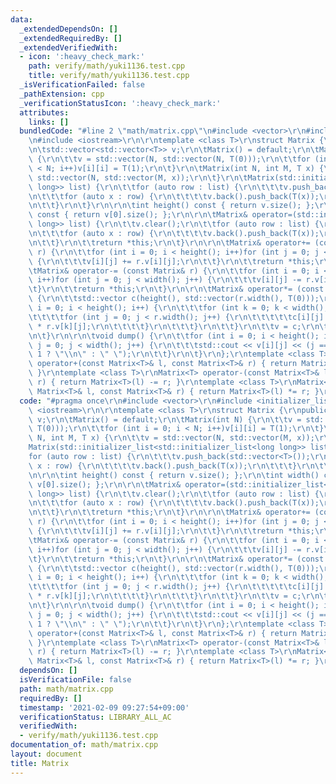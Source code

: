 ```yaml
---
data:
  _extendedDependsOn: []
  _extendedRequiredBy: []
  _extendedVerifiedWith:
  - icon: ':heavy_check_mark:'
    path: verify/math/yuki1136.test.cpp
    title: verify/math/yuki1136.test.cpp
  _isVerificationFailed: false
  _pathExtension: cpp
  _verificationStatusIcon: ':heavy_check_mark:'
  attributes:
    links: []
  bundledCode: "#line 2 \"math/matrix.cpp\"\n#include <vector>\r\n#include <initializer_list>\r\
    \n#include <iostream>\r\n\r\ntemplate <class T>\r\nstruct Matrix {\r\npublic:\r\
    \n\tstd::vector<std::vector<T>> v;\r\n\tMatrix() = default;\r\n\tMatrix(int N)\
    \ {\r\n\t\tv = std::vector(N, std::vector(N, T(0)));\r\n\t\tfor (int i = 0; i\
    \ < N; i++)v[i][i] = T(1);\r\n\t}\r\n\tMatrix(int N, int M, T x) {\r\n\t\tv =\
    \ std::vector(N, std::vector(M, x));\r\n\t}\r\n\tMatrix(std::initializer_list<std::initializer_list<long\
    \ long>> list) {\r\n\t\tfor (auto row : list) {\r\n\t\t\tv.push_back(std::vector<T>());\r\
    \n\t\t\tfor (auto x : row) {\r\n\t\t\t\tv.back().push_back(T(x));\r\n\t\t\t}\r\
    \n\t\t}\r\n\t}\r\n\r\n\tint height() const { return v.size(); };\r\n\tint width()\
    \ const { return v[0].size(); };\r\n\r\n\tMatrix& operator=(std::initializer_list<std::initializer_list<long\
    \ long>> list) {\r\n\t\tv.clear();\r\n\t\tfor (auto row : list) {\r\n\t\t\tv.push_back(std::vector<T>());\r\
    \n\t\t\tfor (auto x : row) {\r\n\t\t\t\tv.back().push_back(T(x));\r\n\t\t\t}\r\
    \n\t\t}\r\n\t\treturn *this;\r\n\t}\r\n\r\n\tMatrix& operator+= (const Matrix&\
    \ r) {\r\n\t\tfor (int i = 0; i < height(); i++)for (int j = 0; j < width(); j++)\
    \ {\r\n\t\t\tv[i][j] += r.v[i][j];\r\n\t\t}\r\n\t\treturn *this;\r\n\t}\r\n\r\n\
    \tMatrix& operator-= (const Matrix& r) {\r\n\t\tfor (int i = 0; i < height();\
    \ i++)for (int j = 0; j < width(); j++) {\r\n\t\t\tv[i][j] -= r.v[i][j];\r\n\t\
    \t}\r\n\t\treturn *this;\r\n\t}\r\n\r\n\tMatrix& operator*= (const Matrix& r)\
    \ {\r\n\t\tstd::vector c(height(), std::vector(r.width(), T(0)));\r\n\t\tfor (int\
    \ i = 0; i < height(); i++) {\r\n\t\t\tfor (int k = 0; k < width(); k++) {\r\n\
    \t\t\t\tfor (int j = 0; j < r.width(); j++) {\r\n\t\t\t\t\tc[i][j] += v[i][k]\
    \ * r.v[k][j];\r\n\t\t\t\t}\r\n\t\t\t}\r\n\t\t}\r\n\t\tv = c;\r\n\t\treturn *this;\r\
    \n\t}\r\n\r\n\tvoid dump() {\r\n\t\tfor (int i = 0; i < height(); i++)for (int\
    \ j = 0; j < width(); j++) {\r\n\t\t\tstd::cout << v[i][j] << (j == width() -\
    \ 1 ? \"\\n\" : \" \");\r\n\t\t}\r\n\t}\r\n};\r\ntemplate <class T>\r\nMatrix<T>\
    \ operator+(const Matrix<T>& l, const Matrix<T>& r) { return Matrix<T>(l) += r;\
    \ }\r\ntemplate <class T>\r\nMatrix<T> operator-(const Matrix<T>& l, const Matrix<T>&\
    \ r) { return Matrix<T>(l) -= r; }\r\ntemplate <class T>\r\nMatrix<T> operator*(const\
    \ Matrix<T>& l, const Matrix<T>& r) { return Matrix<T>(l) *= r; }\r\n"
  code: "#pragma once\r\n#include <vector>\r\n#include <initializer_list>\r\n#include\
    \ <iostream>\r\n\r\ntemplate <class T>\r\nstruct Matrix {\r\npublic:\r\n\tstd::vector<std::vector<T>>\
    \ v;\r\n\tMatrix() = default;\r\n\tMatrix(int N) {\r\n\t\tv = std::vector(N, std::vector(N,\
    \ T(0)));\r\n\t\tfor (int i = 0; i < N; i++)v[i][i] = T(1);\r\n\t}\r\n\tMatrix(int\
    \ N, int M, T x) {\r\n\t\tv = std::vector(N, std::vector(M, x));\r\n\t}\r\n\t\
    Matrix(std::initializer_list<std::initializer_list<long long>> list) {\r\n\t\t\
    for (auto row : list) {\r\n\t\t\tv.push_back(std::vector<T>());\r\n\t\t\tfor (auto\
    \ x : row) {\r\n\t\t\t\tv.back().push_back(T(x));\r\n\t\t\t}\r\n\t\t}\r\n\t}\r\
    \n\r\n\tint height() const { return v.size(); };\r\n\tint width() const { return\
    \ v[0].size(); };\r\n\r\n\tMatrix& operator=(std::initializer_list<std::initializer_list<long\
    \ long>> list) {\r\n\t\tv.clear();\r\n\t\tfor (auto row : list) {\r\n\t\t\tv.push_back(std::vector<T>());\r\
    \n\t\t\tfor (auto x : row) {\r\n\t\t\t\tv.back().push_back(T(x));\r\n\t\t\t}\r\
    \n\t\t}\r\n\t\treturn *this;\r\n\t}\r\n\r\n\tMatrix& operator+= (const Matrix&\
    \ r) {\r\n\t\tfor (int i = 0; i < height(); i++)for (int j = 0; j < width(); j++)\
    \ {\r\n\t\t\tv[i][j] += r.v[i][j];\r\n\t\t}\r\n\t\treturn *this;\r\n\t}\r\n\r\n\
    \tMatrix& operator-= (const Matrix& r) {\r\n\t\tfor (int i = 0; i < height();\
    \ i++)for (int j = 0; j < width(); j++) {\r\n\t\t\tv[i][j] -= r.v[i][j];\r\n\t\
    \t}\r\n\t\treturn *this;\r\n\t}\r\n\r\n\tMatrix& operator*= (const Matrix& r)\
    \ {\r\n\t\tstd::vector c(height(), std::vector(r.width(), T(0)));\r\n\t\tfor (int\
    \ i = 0; i < height(); i++) {\r\n\t\t\tfor (int k = 0; k < width(); k++) {\r\n\
    \t\t\t\tfor (int j = 0; j < r.width(); j++) {\r\n\t\t\t\t\tc[i][j] += v[i][k]\
    \ * r.v[k][j];\r\n\t\t\t\t}\r\n\t\t\t}\r\n\t\t}\r\n\t\tv = c;\r\n\t\treturn *this;\r\
    \n\t}\r\n\r\n\tvoid dump() {\r\n\t\tfor (int i = 0; i < height(); i++)for (int\
    \ j = 0; j < width(); j++) {\r\n\t\t\tstd::cout << v[i][j] << (j == width() -\
    \ 1 ? \"\\n\" : \" \");\r\n\t\t}\r\n\t}\r\n};\r\ntemplate <class T>\r\nMatrix<T>\
    \ operator+(const Matrix<T>& l, const Matrix<T>& r) { return Matrix<T>(l) += r;\
    \ }\r\ntemplate <class T>\r\nMatrix<T> operator-(const Matrix<T>& l, const Matrix<T>&\
    \ r) { return Matrix<T>(l) -= r; }\r\ntemplate <class T>\r\nMatrix<T> operator*(const\
    \ Matrix<T>& l, const Matrix<T>& r) { return Matrix<T>(l) *= r; }\r\n"
  dependsOn: []
  isVerificationFile: false
  path: math/matrix.cpp
  requiredBy: []
  timestamp: '2021-02-09 09:27:54+09:00'
  verificationStatus: LIBRARY_ALL_AC
  verifiedWith:
  - verify/math/yuki1136.test.cpp
documentation_of: math/matrix.cpp
layout: document
title: Matrix
---
```


